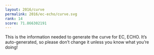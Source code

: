 ```yaml
---
layout: 2016/curve
permalink: 2016/ec-echo/curve.svg
rank: 14
score: 71.866302191
---
```


This is the information needed to generate the curve for EC, ECHO. It’s
auto-generated, so please don’t change it unless you know what you’re
doing!
